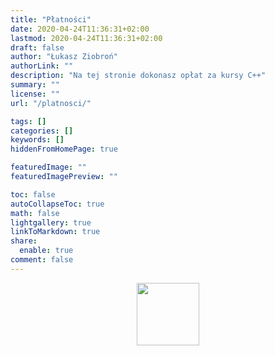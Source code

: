 ```yaml
---
title: "Płatności"
date: 2020-04-24T11:36:31+02:00
lastmod: 2020-04-24T11:36:31+02:00
draft: false
author: "Łukasz Ziobroń"
authorLink: ""
description: "Na tej stronie dokonasz opłat za kursy C++"
summary: ""
license: ""
url: "/platnosci/"

tags: []
categories: []
keywords: []
hiddenFromHomePage: true

featuredImage: ""
featuredImagePreview: ""

toc: false
autoCollapseToc: true
math: false
lightgallery: true
linkToMarkdown: true
share:
  enable: true
comment: false
---
```


<!--more-->

<style>
a {
  color: #CF802A;
}

a:hover {
  color: white;
}

.form-group {
  margin-bottom: 10px !important;
}

.activenow-form-field input,
.activenow-form-field select {
  background-color: #323236;
  color: #eee;
  border-color: #000;
  border-radius: 0;
  border-style: solid;
  border-width: 0;
  font-family: Rajdhani,Lato,Arial,Helvetica,sans-serif;
  font-size: 15px;
  line-height: 20px;
  margin-bottom: 0;
  margin-top: 0;
  padding: 10px 10px;
  width: 100%;
  box-sizing: border-box;
  overflow-y: initial;
}

.activenow-form-field input:focus,
.activenow-form-field select:focus {
  color: #eee;
}

.activenow-form-field input[type='checkbox']
{
  margin-left: 5%;
}

.activenow-form-field label {
  color: #eee;
  font-family: Rajdhani,Lato,Arial,Helvetica,sans-serif;
  font-size: 15px;
  line-height: 20px;
}

.activenow-form-field ::placeholder {
  color: #bbb;
  font-family: Rajdhani,Lato,Arial,Helvetica,sans-serif;
  font-size: 15px;
}

.activenow-form-container button {
  background-color: #8b3536 !important;
  border-width: 0;
  border-radius: 0;
  box-shadow: none;
  color: #fff !important;
  cursor: pointer;
  font-family: Rajdhani,Lato,Arial,Helvetica,sans-serif;
  font-size: 15px !important;
  font-weight: 700;
  line-height: 20px;
  margin: auto;
  padding: 10px !important;
  width: 90%;
  height: auto;
  text-transform: uppercase;
  display: block;
}

.activenow-form-container button:active, .activenow-form-container button:hover {
  background-color: rgb(207, 128, 42) !important;
}

activenow-form-after-submit-section p, activenow-form-after-submit-section h3 {
  font-family: Rajdhani,Lato,Arial,Helvetica,sans-serif;
  color: #eee
}

.activenow-form-class-description {
  width: 90% !important;
  margin: 10px 5% !important;
  background-color: rgb(54, 50, 50) !important;
}

.activenow-class-label,
.activenow-class-value,
.activenow-class-row,
h4.activenow-class-title,
h3.activenow-class-title {
  background-color: rgb(54, 50, 50);
  color: #eee;
  font-family: Rajdhani,Lato,Arial,Helvetica,sans-serif;
}

.activenow-form-after-submit-section {
  font-family: Rajdhani,Lato,Arial,Helvetica,sans-serif;
  font-size: 15px;
  color: rgb(207, 128, 42);
}

.activenow-form-after-submit-section h3 {
  font-family: Rajdhani,Lato,Arial,Helvetica,sans-serif;
  color: rgb(207, 128, 42);
}

.activenow-form-after-submit-section a {
  display: block;
  color: #fff !important;
  cursor: pointer;
  font-family: Rajdhani,Lato,Arial,Helvetica,sans-serif;
  font-size: 15px !important;
  font-weight: 700;
  line-height: 20px;
  margin: auto;
  padding: 10px !important;
  width: 90%;
  height: auto;
  text-transform: uppercase;
  background-color: rgb(207, 128, 42) !important;
}
</style>

<div class='activenow-form-container'><center><img src='https://www.activenow.io/assets/ripple.gif' width='100px' /></center><script async src='https://app.activenow.pl/external/signup_form/load_by_js?code=1b9e87317bb60ae65f0adb6404a27cf4&proficiency_id=1272&school_id=2281&signup_form_id=810&venue_id=&zz='></script></div>
